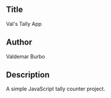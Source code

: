 ## Title
Val's Tally App

## Author
Valdemar Burbo

## Description
A simple JavaScript tally counter project.